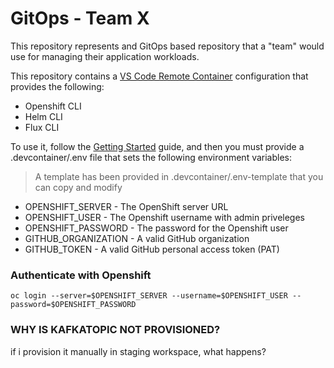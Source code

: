 # GitOps - Team X

This repository represents and GitOps based repository that a "team" would use for managing their application workloads.

This repository contains a [VS Code Remote Container](https://code.visualstudio.com/docs/remote/containers) configuration that provides the following:

- Openshift CLI
- Helm CLI
- Flux CLI

To use it, follow the [Getting Started](https://code.visualstudio.com/docs/remote/containers#_getting-started) guide, and then you must provide a .devcontainer/.env file that sets the following environment variables:

> A template has been provided in .devcontainer/.env-template that you can copy and modify

- OPENSHIFT_SERVER - The OpenShift server URL
- OPENSHIFT_USER - The Openshift username with admin priveleges
- OPENSHIFT_PASSWORD - The password for the Openshift user
- GITHUB_ORGANIZATION - A valid GitHub organization
- GITHUB_TOKEN - A valid GitHub personal access token (PAT)

### Authenticate with Openshift

```
oc login --server=$OPENSHIFT_SERVER --username=$OPENSHIFT_USER --password=$OPENSHIFT_PASSWORD
```


### WHY IS KAFKATOPIC NOT PROVISIONED?

if i provision it manually in staging workspace, what happens?